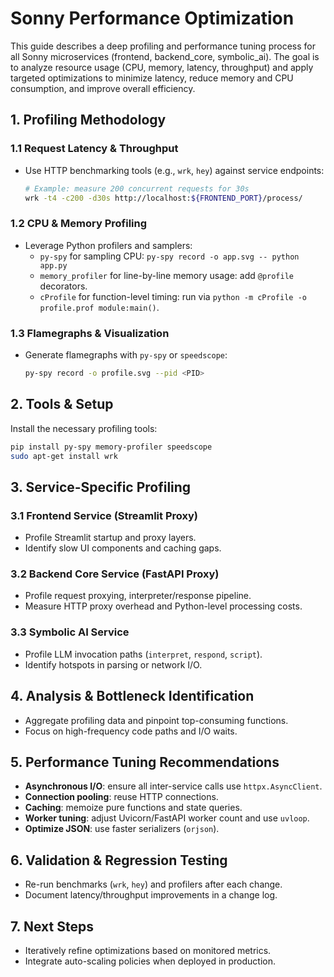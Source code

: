 # Sonny Performance Optimization

This guide describes a deep profiling and performance tuning process for all Sonny microservices (frontend, backend_core, symbolic_ai). The goal is to analyze resource usage (CPU, memory, latency, throughput) and apply targeted optimizations to minimize latency, reduce memory and CPU consumption, and improve overall efficiency.

## 1. Profiling Methodology

### 1.1 Request Latency & Throughput
- Use HTTP benchmarking tools (e.g., `wrk`, `hey`) against service endpoints:
  ```bash
  # Example: measure 200 concurrent requests for 30s
  wrk -t4 -c200 -d30s http://localhost:${FRONTEND_PORT}/process/
  ```

### 1.2 CPU & Memory Profiling
- Leverage Python profilers and samplers:
  - `py-spy` for sampling CPU: `py-spy record -o app.svg -- python app.py`
  - `memory_profiler` for line-by-line memory usage: add `@profile` decorators.
  - `cProfile` for function-level timing: run via `python -m cProfile -o profile.prof module:main()`.

### 1.3 Flamegraphs & Visualization
- Generate flamegraphs with `py-spy` or `speedscope`:
  ```bash
  py-spy record -o profile.svg --pid <PID>
  ```

## 2. Tools & Setup

Install the necessary profiling tools:
```bash
pip install py-spy memory-profiler speedscope
sudo apt-get install wrk
```

## 3. Service-Specific Profiling

### 3.1 Frontend Service (Streamlit Proxy)
- Profile Streamlit startup and proxy layers.
- Identify slow UI components and caching gaps.

### 3.2 Backend Core Service (FastAPI Proxy)
- Profile request proxying, interpreter/response pipeline.
- Measure HTTP proxy overhead and Python-level processing costs.

### 3.3 Symbolic AI Service
- Profile LLM invocation paths (`interpret`, `respond`, `script`).
- Identify hotspots in parsing or network I/O.

## 4. Analysis & Bottleneck Identification

- Aggregate profiling data and pinpoint top-consuming functions.
- Focus on high-frequency code paths and I/O waits.

## 5. Performance Tuning Recommendations

- **Asynchronous I/O**: ensure all inter-service calls use `httpx.AsyncClient`.
- **Connection pooling**: reuse HTTP connections.
- **Caching**: memoize pure functions and state queries.
- **Worker tuning**: adjust Uvicorn/FastAPI worker count and use `uvloop`.
- **Optimize JSON**: use faster serializers (`orjson`).

## 6. Validation & Regression Testing

- Re-run benchmarks (`wrk`, `hey`) and profilers after each change.
- Document latency/throughput improvements in a change log.

## 7. Next Steps

- Iteratively refine optimizations based on monitored metrics.
- Integrate auto-scaling policies when deployed in production.